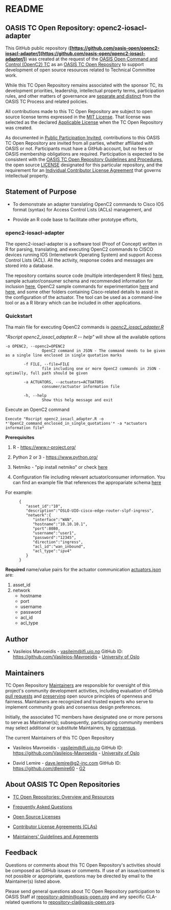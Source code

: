 # README

## OASIS TC Open Repository: openc2-iosacl-adapter

This GitHub public repository (**[https://github.com/oasis-open/openc2-iosacl-adapter/](https://github.com/oasis-open/openc2-iosacl-adapter/)**) was created at the request of the [OASIS Open Command and Control (OpenC2) TC](https://www.oasis-open.org/committees/openc2/) as an [OASIS TC Open Repository](https://www.oasis-open.org/resources/open-repositories/) to support development of open source resources related to Technical Committee work.

While this TC Open Repository remains associated with the sponsor TC, its development priorities, leadership, intellectual property terms, participation rules, and other matters of governance are [separate and distinct](https://github.com/oasis-open/openc2-iosacl-adapter/blob/master/CONTRIBUTING.md#governance-distinct-from-oasis-tc-process) from the OASIS TC Process and related policies.

All contributions made to this TC Open Repository are subject to open source license terms expressed in the [MIT License](https://www.oasis-open.org/sites/www.oasis-open.org/files/MIT-License.txt). That license was selected as the declared [Applicable License](https://www.oasis-open.org/resources/open-repositories/licenses) when the TC Open Repository was created.

As documented in [Public Participation Invited](https://github.com/oasis-open/openc2-iosacl-adapter/blob/master/CONTRIBUTING.md#public-participation-invited), contributions to this OASIS TC Open Repository are invited from all parties, whether affiliated with OASIS or not. Participants must have a GitHub account, but no fees or OASIS membership obligations are required.  Participation is expected to be consistent with the [OASIS TC Open Repository Guidelines and Procedures](https://www.oasis-open.org/policies-guidelines/open-repositories), the open source [LICENSE](https://github.com/oasis-open/openc2-iosacl-adapter/blob/master/LICENSE.md) designated for this particular repository, and the requirement for an [Individual Contributor License Agreement](https://www.oasis-open.org/resources/open-repositories/cla/individual-cla) that governs intellectual property.

## Statement of Purpose

- To demonstrate an adapter translating OpenC2 commands to Cisco IOS format (syntax) for Access Control Lists (ACLs) management, and

- Provide an R code base to facilitate other prototype efforts,

### openc2-iosacl-adapter

The openc2-iosacl-adapter is a software tool (Proof of Concept) written in R for parsing, translating, and executing OpenC2 commands to CISCO devices running IOS (Internetwork Operating System) and support Access Control Lists (ACL). All the activity, response codes and messages are stored into a database.

The repository contains source code (multiple interdependent R files) [here](https://github.com/oasis-open/openc2-iosacl-adapter/tree/master/code), sample actuator/consumer schema and recommended information for inclusion [here](https://github.com/oasis-open/openc2-iosacl-adapter/tree/master/sample-actuator-information-file), OpenC2 sample commands for experimentation [here](https://github.com/oasis-open/openc2-iosacl-adapter/tree/master/sample-openc2-slpf-commands) and [here](https://github.com/oasis-open/openc2-iosacl-adapter/tree/master/sample-openc2-slpf-commands-for-terminal-use), and some other folders containing Cisco-related details to assist in the configuration of the actuator. The tool can be used as a command-line tool or as a R library which can be included in other applications.

### Quickstart

Tha main file for executing OpenC2 commands is [*openc2_iosacl_adapter.R*](https://github.com/oasis-open/openc2-iosacl-adapter/tree/master/code)

*"Rscript openc2_iosacl_adapter.R -- help"* will show all the available options

```
-o OPENC2, --openc2=OPENC2
                OpenC2 command in JSON - The command needs to be given as a single line enclosed in single quotation marks

        -f FILE, --file=FILE
                file including one or more OpenC2 commands in JSON - optimally, full path should be given

        -a ACTUATORS, --actuators=ACTUATORS
                consumer/actuator information file

        -h, --help
                Show this help message and exit
```


Execute an OpenC2 command
```
Execute "Rscript openc2_iosacl_adapter.R -o *'OpenC2_command_enclosed_in_single_quotations'* -a *actuators information file*
```
**Prerequisites**
1. R - https://www.r-project.org/

2. Python 2 or 3 - https://www.python.org/

3. Netmiko - "pip install netmiko" or check [here](https://pypi.org/project/netmiko/)

3. Configuration file including relevant actuator/consumer information. You can find an example file that references the appropariate schema [here](https://github.com/oasis-open/openc2-iosacl-adapter/tree/master/sample-actuator-information-file)

For example:
```
      { 
         "asset_id":"10",
         "description":"OSLO-UIO-cisco-edge-router-slpf-ingress",
         "network":{ 
            "interface":"WAN",
            "hostname":"10.10.10.1",
            "port":8080,
            "username":"user1",
            "password":"12345",
            "direction":"ingress",
            "acl_id":"wan_inbound",
            "acl_type":"ipv4"
         }
      }
  ```
**Required** name/value pairs for the actuator communication [actuators.json](https://github.com/oasis-open/openc2-iosacl-adapter/blob/master/sample-actuator-information-file/actuators.json) are:
1. asset_id
2. network
    - hostname
    - port
    - username
    - password
    - acl_id
    - acl_type


## Author

- Vasileios Mavroeidis - vasileim@ifi.uio.no GitHub ID: https://github.com/Vasileios-Mavroeidis - [University of Oslo](https://www.mn.uio.no/ifi/english/people/aca/vasileim/)

## Maintainers

TC Open Repository [Maintainers](https://www.oasis-open.org/resources/open-repositories/maintainers-guide) are responsible for oversight of this project's community development activities, including evaluation of GitHub [pull requests](https://github.com/oasis-open/openc2-iosacl-adapter/blob/master/CONTRIBUTING.md#fork-and-pull-collaboration-model) and [preserving](https://www.oasis-open.org/policies-guidelines/open-repositories#repositoryManagement) open source principles of openness and fairness. Maintainers are recognized and trusted experts who serve to implement community goals and consensus design preferences.

Initially, the associated TC members have designated one or more persons to serve as Maintainer(s); subsequently, participating community members may select additional or substitute Maintainers, by [consensus](https://www.oasis-open.org/resources/open-repositories/maintainers-guide#additionalMaintainers).

The current Maintainers of this TC Open Repository

- Vasileios Mavroeidis - vasileim@ifi.uio.no GitHub ID: https://github.com/Vasileios-Mavroeidis - [University of Oslo](https://www.mn.uio.no/ifi/)

- David Lemire - dave.lemire@g2-inc.com GitHub ID: https://github.com/dlemire60 - [G2](https://www.g2-inc.com/)

## About OASIS TC Open Repositories

- [TC Open Repositories: Overview and Resources](https://www.oasis-open.org/resources/open-repositories/)

- [Frequently Asked Questions](https://www.oasis-open.org/resources/open-repositories/faq)

- [Open Source Licenses](https://www.oasis-open.org/resources/open-repositories/licenses)

- [Contributor License Agreements (CLAs)](https://www.oasis-open.org/resources/open-repositories/cla)

- [Maintainers' Guidelines and Agreements](https://www.oasis-open.org/resources/open-repositories/maintainers-guide) 

## Feedback

Questions or comments about this TC Open Repository's activities should be composed as GitHub issues or comments. If use of an issue/comment is not possible or appropriate, questions may be directed by email to the Maintainer(s) listed above. 

Please send general questions about TC Open Repository participation to OASIS Staff at repository-admin@oasis-open.org and any specific CLA-related questions to repository-cla@oasis-open.org.
